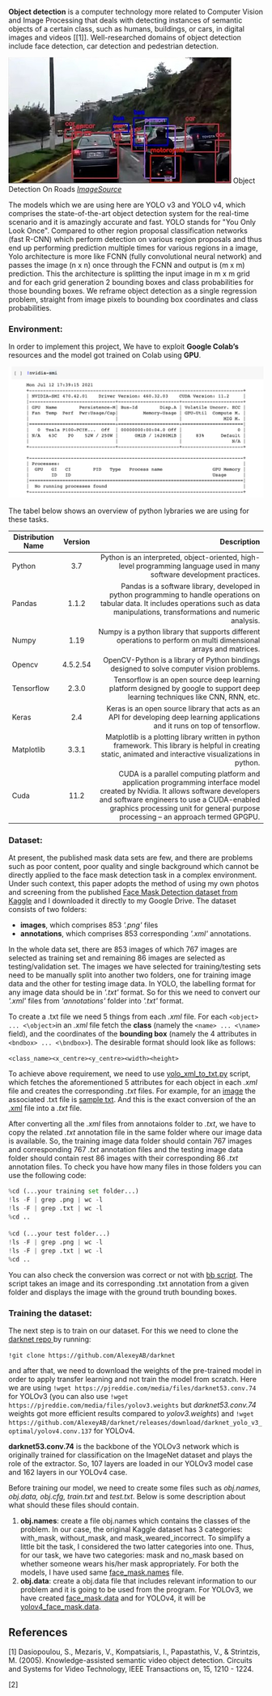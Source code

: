 **Object detection** is a computer technology more related to Computer Vision and Image Processing that deals with detecting instances of semantic objects of a certain class, such as humans, buildings, or cars, in digital images and videos [[1]]. Well-researched domains of object detection include face detection, car detection and pedestrian detection.

![alt text](https://github.com/pvss2A3/FD_YOLO-darknet/blob/main/Images/object_detection_on_roads.jpeg "Object Detection on Roads")
Object Detection On Roads [*ImageSource*](https://en.wikipedia.org/wiki/File:Computer_vision_sample_in_Sim%C3%B3n_Bolivar_Avenue,_Quito.jpg)

The models which we are using here are YOLO v3 and YOLO v4, which comprises the state-of-the-art object detection system for the real-time scenario and it is amazingly accurate and fast. YOLO stands for "You Only Look Once". Compared to other region proposal classification networks (fast R-CNN) which perform detection on various region proposals and thus end up performing prediction multiple times for various regions in a image, Yolo architecture is more like FCNN (fully convolutional neural network) and passes the image (n x n) once through the FCNN and output is (m x m) prediction. This the architecture is splitting the input image in m x m grid and for each grid generation 2 bounding boxes and class probabilities for those bounding boxes. We reframe object detection as a single regression problem, straight from image pixels to bounding box coordinates and class probabilities.

### Environment:

In order to implement this project, We have to exploit **Google Colab’s** resources and the model got trained on Colab using **GPU**. 

![alt text](https://github.com/pvss2A3/FD_YOLO-darknet/blob/main/Images/GPU-version.png "GPU version")

The tabel below shows an overview of python lybraries we are using for these tasks.

| Distribution Name | Version   |       Description          |
| -------------     |:---------:| --------------------------:|
| Python            | 3.7       | Python is an interpreted, object-oriented, high-level programming language used in many software development practices. |
| Pandas            | 1.1.2     | Pandas is a software library, developed in python programming to handle operations on tabular data. It includes operations such as data manipulations, transformations and numeric analysis. |
| Numpy             | 1.19      | Numpy is a python library that supports different operations to perform on multi dimensional arrays and matrices. |
| Opencv            | 4.5.2.54  | OpenCV-Python is a library of Python bindings designed to solve computer vision problems. |
| Tensorflow        | 2.3.0     | Tensorflow is an open source deep learning platform designed by google to support deep learning techniques like CNN, RNN, etc. |
| Keras             | 2.4       | Keras is an open source library that acts as an API for developing deep learning applications and it runs on top of tensorflow. |
| Matplotlib        | 3.3.1     | Matplotlib is a plotting library written in python framework. This library is helpful in creating static, animated and interactive visualizations in python. |
| Cuda              | 11.2      | CUDA is a parallel computing platform and application programming interface model created by Nvidia. It allows software developers and software engineers to use a CUDA-enabled graphics processing unit for general purpose processing – an approach termed GPGPU. |

### Dataset:

At present, the published mask data sets are few, and there are problems such as poor content, poor quality and single background which cannot be directly applied to the face mask detection task in a complex environment. Under such context, this paper adopts the method of using my own photos and screening from the published [Face Mask Detection dataset from Kaggle](https://www.kaggle.com/andrewmvd/face-mask-detection?select=annotations) and I downloaded it directly to my Google Drive. The dataset consists of two folders:

* **images**, which comprises 853 *'.png'* files
* **annotations**, which comprises 853 corresponding *'.xml'* annotations.

In the whole data set, there are 853 images of which 767 images are selected as training set and remaining 86 images are selected as testing/validation set. The images we have selected for training/testing sets need to be manually split into another two folders, one for training image data and the other for testing image data. In YOLO, the labelling format for any image data should be in *'.txt'* format. So for this we need to convert our *'.xml'* files from *'annotations'* folder into *'.txt'* format.

To create a .txt file we need 5 things from each *.xml* file. For each `<object> ... <\object>`in an *.xml* file fetch the **class** (namely the `<name> ... <\name>` field), and the coordinates of the **bounding box** (namely the 4 attributes in `<bndbox> ... <\bndbox>`). The desirable format should look like as follows: 

`<class_name><x_centre><y_centre><width><height>`

To achieve above requirement, we need to use [yolo_xml_to_txt.py](https://github.com/pvss2A3/FD_YOLO-darknet/blob/main/yolo_xml_to_txt.py) script, which fetches the aforementioned 5 attributes for each object in each *.xml* file and creates the corresponding *.txt* files. For example, for an [image](https://github.com/pvss2A3/FD_YOLO-darknet/blob/main/Images/maksssksksss35.png) the associated .txt file is [sample txt](https://github.com/pvss2A3/FD_YOLO-darknet/blob/main/Images/maksssksksss35.txt). And this is the exact conversion of the an [.xml](https://github.com/pvss2A3/FD_YOLO-darknet/blob/main/Images/maksssksksss35.xml) file into a *.txt* file. 

After converting all the *.xml* files from annotaions folder to *.txt*, we have to copy the related *.txt* annotation file in the same folder where our image data is available. So, the training image data folder should contain 767 images and corresponding 767 *.txt* annotation files and the testing image data folder should contain rest 86 images with their corresponding 86 *.txt* annotation files. To check you have how many files in those folders you can use the following code:

```python
%cd (...your training set folder...)
!ls -F | grep .png | wc -l
!ls -F | grep .txt | wc -l
%cd ..

%cd (...your test folder...)
!ls -F | grep .png | wc -l
!ls -F | grep .txt | wc -l
%cd ..
```
You can also check the conversion was correct or not with [bb script](https://github.com/pvss2A3/FD_YOLO-darknet/blob/main/show_bb.py). The script takes an image and its corresponding .txt annotation from a given folder and displays the image with the ground truth bounding boxes.

### Training the dataset:

The next step is to train on our dataset. For this we need to clone the <ins> darknet repo </ins> by running:
  
  `!git clone https://github.com/AlexeyAB/darknet`

and after that, we need to download the weights of the pre-trained model in order to apply transfer learning and not train the model from scratch. Here we are using `!wget https://pjreddie.com/media/files/darknet53.conv.74` for YOLOv3 (you can also use `!wget https://pjreddie.com/media/files/yolov3.weights` but *darknet53.conv.74* weights got more efficient results compared to *yolov3.weights*) and `!wget https://github.com/AlexeyAB/darknet/releases/download/darknet_yolo_v3_optimal/yolov4.conv.137` for YOLOv4. 

**darknet53.conv.74** is the backbone of the YOLOv3 network which is originally trained for classification on the ImageNet dataset and plays the role of the extractor. So, 107 layers are loaded in our YOLOv3 model case and 162 layers in our YOLOv4 case.

Before training our model, we need to create some files such as *obj.names, obj.data, obj.cfg, train.txt* and *test.txt*. Below is some description about what should these files should contain. 

1. **obj.names**: create a file obj.names which contains the classes of the problem. In our case, the original Kaggle dataset has 3 categories: with_mask, without_mask, and mask_weared_incorrect. To simplify a little bit the task, I considered the two latter categories into one. Thus, for our task, we have two categories: mask and no_mask based on whether someone wears his/her mask appropriately. For both the models, I have used same [face_mask.names](https://github.com/pvss2A3/FD_YOLO-darknet/blob/main/YOLOv3/face_mask.names) file.
2. **obj.data**: create a obj.data file that includes relevant information to our problem and it is going to be used from the program. For YOLOv3, we have created [face_mask.data](https://github.com/pvss2A3/FD_YOLO-darknet/blob/main/YOLOv3/face_mask.data) and for YOLOv4, it will be [yolov4_face_mask.data](https://github.com/pvss2A3/FD_YOLO-darknet/blob/main/YOLOv4/yolov4_face_mask.data).





## References
<a id="1">[1]</a>
Dasiopoulou, S., Mezaris, V., Kompatsiaris, I., Papastathis, V., & Strintzis, M. (2005). Knowledge-assisted semantic video object detection. Circuits and Systems for Video Technology, IEEE Transactions on, 15, 1210 - 1224.

<a id="2">[2]</a>

